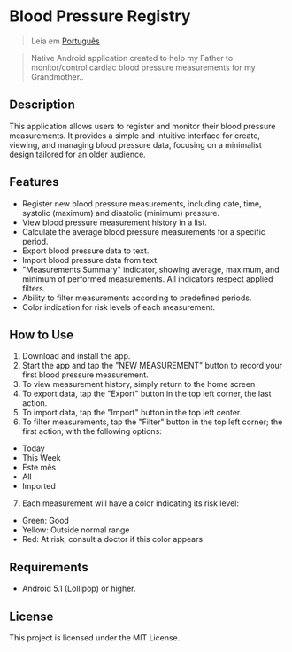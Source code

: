 # Blood Pressure Registry
> Leia em [Português](https://github.com/Inguim/uga-registro-pressoes/blob/main/README.md)

> Native Android application created to help my Father to monitor/control cardiac blood pressure measurements for my Grandmother..
## Description

This application allows users to register and monitor their blood pressure measurements. It provides a simple and intuitive interface for create, viewing, and managing blood pressure data, focusing on a minimalist design tailored for an older audience.

## Features

* Register new blood pressure measurements, including date, time, systolic (maximum) and diastolic (minimum) pressure.
* View blood pressure measurement history in a list.
* Calculate the average blood pressure measurements for a specific period.
* Export blood pressure data to text.
* Import blood pressure data from text.
* "Measurements Summary" indicator, showing average, maximum, and minimum of performed measurements. All indicators respect applied filters.
* Ability to filter measurements according to predefined periods.
* Color indication for risk levels of each measurement.

## How to Use

1. Download and install the app.
2. Start the app and tap the "NEW MEASUREMENT" button to record your first blood pressure measurement.
3. To view measurement history, simply return to the home screen
4. To export data, tap the "Export" button in the top left corner, the last action.
5. To import data, tap the "Import" button in the top left center.
6. To filter measurements, tap the "Filter" button in the top left corner; the first action; with the following options:
* Today
* This Week
* Este mês
* All
* Imported
7. Each measurement will have a color indicating its risk level:
* Green: Good
* Yellow: Outside normal range
* Red: At risk, consult a doctor if this color appears

## Requirements

* Android 5.1 (Lollipop) or higher.

## License

This project is licensed under the MIT License.
